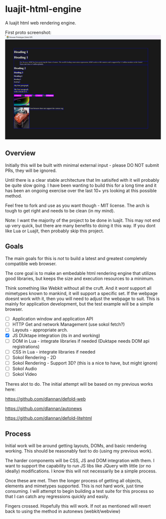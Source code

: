 # luajit-html-engine
A luajit html web rendering engine.

First proto screenshot:
![alt text](/media/screenshot-2024-12-30_11-50.png)

## Overview 
Initially this will be built with minimal external input - please DO NOT submit PRs, they will be ignored. 

Until there is a clear stable architecture that Im satisifed with it will probably be quite slow going. I have been wanting to build this for a long time and it has been an ongoing exercise over the last 10+ yrs looking at this possible method.

Feel free to fork and use as you want though - MIT license.
The arch is tough to get right and needs to be clean (in my mind).

Note: 
I want the majority of the project to be done in luajit. This may not end up very quick, but there are many benefits to doing it this way. If you dont like Lua or Luajit, then probably skip this project.

## Goals

The main goals for this is _not_ to build a latest and greatest completely compatible web browser.

The core goal is to make an embedable html rendering engine that utilizes good libraries, but keeps the size and execution resources to a minimum. 

Think something like Webkit without all the  cruft. And it _wont_ support all mimetypes known to mankind, it will support a specific set. If the webpage doesnt work with it, then you will need to adjust the webpage to suit. This is mainly for application development, but the test example will be a simple browser.

- [ ]  Application window and application API
- [ ]  HTTP Get and network Management (use sokol fetch?)
- [ ]  Layouts - appropriate arch.
- [X]  JS DUktape integration (its in and working)
- [ ]  DOM in Lua - integrate libraries if needed (Duktape needs DOM api registrations)
- [ ]  CSS in Lua - integrate libraries if needed
- [ ]  Sokol Rendering - 2D
- [ ]  Sokol Rendering - Support 3D? (this is a nice to have, but might ignore)
- [ ]  Sokol Audio
- [ ]  Sokol Video

Theres alot to do. The initial attempt will be based on my previous works here:

https://github.com/dlannan/defold-web

https://github.com/dlannan/autonews

https://github.com/dlannan/defold-litehtml

## Process

Initial work will be around getting layouts, DOMs, and basic rendering working. This should be reasonably fast to do (using my previous work). 

The harder components will be CSS, JS and DOM integration with them. I want to support the capability to run JS libs like JQuery with little (or no ideally) modifications. I know this will not necessarily be a simple process.

Once these are met. Then the longer process of getting all objects, elements and mimetypes supported. This is not hard work, just time consuming. I will attempt to begin building a test suite for this process so that I can catch any regressions quickly and easily.

Fingers crossed. Hopefully this will work. If not as mentioned will revert back to using the method in autonews (webkit/webview)
